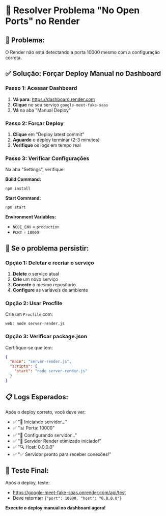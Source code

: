 # 🔧 Resolver Problema "No Open Ports" no Render

## 🚨 **Problema:**
O Render não está detectando a porta 10000 mesmo com a configuração correta.

## ✅ **Solução: Forçar Deploy Manual no Dashboard**

### **Passo 1: Acessar Dashboard**
1. **Vá para**: https://dashboard.render.com
2. **Clique** no seu serviço `google-meet-fake-saas`
3. **Vá** na aba "Manual Deploy"

### **Passo 2: Forçar Deploy**
1. **Clique** em "Deploy latest commit"
2. **Aguarde** o deploy terminar (2-3 minutos)
3. **Verifique** os logs em tempo real

### **Passo 3: Verificar Configurações**
Na aba "Settings", verifique:

**Build Command:**
```
npm install
```

**Start Command:**
```
npm start
```

**Environment Variables:**
- `NODE_ENV` = `production`
- `PORT` = `10000`

## 🔧 **Se o problema persistir:**

### **Opção 1: Deletar e recriar o serviço**
1. **Delete** o serviço atual
2. **Crie** um novo serviço
3. **Conecte** o mesmo repositório
4. **Configure** as variáveis de ambiente

### **Opção 2: Usar Procfile**
Crie um `Procfile` com:
```
web: node server-render.js
```

### **Opção 3: Verificar package.json**
Certifique-se que tem:
```json
{
  "main": "server-render.js",
  "scripts": {
    "start": "node server-render.js"
  }
}
```

## 📋 **Logs Esperados:**
Após o deploy correto, você deve ver:
- ✅ "🚀 Iniciando servidor..."
- ✅ "📊 Porta: 10000"
- ✅ "🔧 Configurando servidor..."
- ✅ "🚀 Servidor Render otimizado iniciado!"
- ✅ "🔍 Host: 0.0.0.0"
- ✅ "✅ Servidor pronto para receber conexões!"

## 🎯 **Teste Final:**
Após o deploy, teste:
- https://google-meet-fake-saas.onrender.com/api/test
- Deve retornar: `{"port": 10000, "host": "0.0.0.0"}`

**Execute o deploy manual no dashboard agora!** 